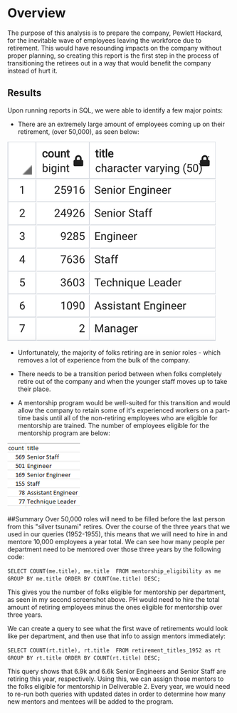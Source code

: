 # Overview
The purpose of this analysis is to prepare the company, Pewlett Hackard, for the inevitable wave of employees leaving the workforce due to retirement. This would have resounding impacts on the company without proper planning, so creating this report is the first step in the process of transitioning the retirees out in a way that would benefit the company instead of hurt it. 

## Results
Upon running reports in SQL, we were able to identify a few major points:
  
  - There are an extremely large amount of employees coming up on their retirement, (over 50,000), as seen below:
  
  ![Retireing Employees](https://github.com/dylanvowell/Pewlett_Hackard_Analysis/blob/main/Data/Retiring_by_dept.png?raw=true)
  
  - Unfortunately, the majority of folks retiring are in senior roles - which removes a lot of experience from the bulk of the company. 

  - There needs to be a transition period between when folks completely retire out of the company and when the younger staff moves up to take their place. 

  - A mentorship program would be well-suited for this transition and would allow the company to retain some of it's experienced workers on a part-time basis until all of the non-retiring employees who are eligible for mentorship are trained. The number of employees eligible for the mentorship program are below:
  
  ![Mentorship](https://github.com/dylanvowell/Pewlett_Hackard_Analysis/blob/main/Data/ME_titles%20SS.png?raw=true)
  
##Summary
Over 50,000 roles will need to be filled before the last person from this "silver tsunami" retires. Over the course of the three years that we used in our queries (1952-1955), this means that we will need to hire in and mentore 10,000 employees a year total. We can see how many people per department need to be mentored over those three years by the following code: 

``SELECT COUNT(me.title), me.title 
FROM mentorship_eligibility as me
GROUP BY me.title
ORDER BY COUNT(me.title) DESC;``

This gives you the number of folks eligible for mentorship per department, as seen in my second screenshot above. PH would need to hire the total amount of retiring employees minus the ones eligible for mentorship over three years. 

We can create a query to see what the first wave of retirements would look like per department, and then use that info to assign mentors immediately: 

``SELECT COUNT(rt.title), rt.title 
FROM retirement_titles_1952 as rt
GROUP BY rt.title
ORDER BY COUNT(rt.title) DESC;``

This query shows that 6.9k and 6.6k Senior Engineers and Senior Staff are retiring this year, respectively. Using this, we can assign those mentors to the folks eligible for mentorship in Deliverable 2. Every year, we would need to re-run both queries with updated dates in order to determine how many new mentors and mentees will be added to the program.
